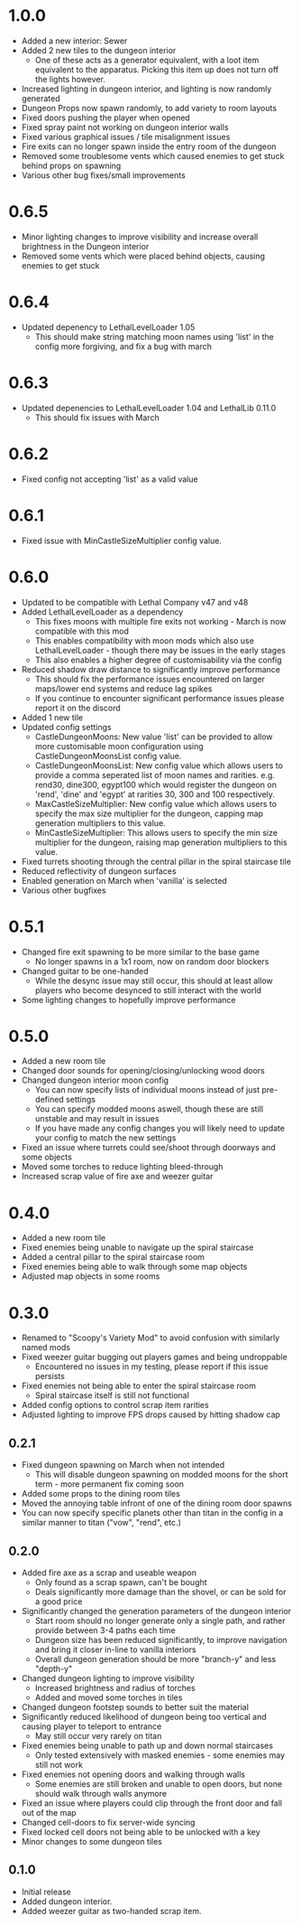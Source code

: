# 1.0.0
- Added a new interior: Sewer
- Added 2 new tiles to the dungeon interior
	- One of these acts as a generator equivalent, with a loot item equivalent to the apparatus. Picking this item up does not turn off the lights however.
- Increased lighting in dungeon interior, and lighting is now randomly generated
- Dungeon Props now spawn randomly, to add variety to room layouts
- Fixed doors pushing the player when opened
- Fixed spray paint not working on dungeon interior walls
- Fixed various graphical issues / tile misalignment issues
- Fire exits can no longer spawn inside the entry room of the dungeon
- Removed some troublesome vents which caused enemies to get stuck behind props on spawning
- Various other bug fixes/small improvements

# 0.6.5 
- Minor lighting changes to improve visibility and increase overall brightness in the Dungeon interior
- Removed some vents which were placed behind objects, causing enemies to get stuck

# 0.6.4
- Updated depenency to LethalLevelLoader 1.05
	- This should make string matching moon names using 'list' in the config more forgiving, and fix a bug with march

# 0.6.3
- Updated depenencies to LethalLevelLoader 1.04 and LethalLib 0.11.0
	- This should fix issues with March

# 0.6.2
- Fixed config not accepting 'list' as a valid value

# 0.6.1
- Fixed issue with MinCastleSizeMultiplier config value.

# 0.6.0
- Updated to be compatible with Lethal Company v47 and v48
- Added LethalLevelLoader as a dependency
	- This fixes moons with multiple fire exits not working - March is now compatible with this mod
	- This enables compatibility with moon mods which also use LethalLevelLoader - though there may be issues in the early stages
	- This also enables a higher degree of customisability via the config
- Reduced shadow draw distance to significantly improve performance
	- This should fix the performance issues encountered on larger maps/lower end systems and reduce lag spikes
	- If you continue to encounter significant performance issues please report it on the discord
- Added 1 new tile
- Updated config settings
	- CastleDungeonMoons: New value 'list' can be provided to allow more customisable moon configuration using CastleDungeonMoonsList config value.
	- CastleDungeonMoonsList: New config value which allows users to provide a comma seperated list of moon names and rarities. e.g. rend30, dine300, egypt100 which would register the dungeon on 'rend', 'dine' and 'egypt' at rarities 30, 300 and 100 respectively.
	- MaxCastleSizeMultiplier: New config value which allows users to specify the max size multiplier for the dungeon, capping map generation multipliers to this value.
	- MinCastleSizeMultiplier: This allows users to specify the min size multiplier for the dungeon, raising map generation multipliers to this value.
- Fixed turrets shooting through the central pillar in the spiral staircase tile
- Reduced reflectivity of dungeon surfaces
- Enabled generation on March when 'vanilla' is selected
- Various other bugfixes

# 0.5.1
- Changed fire exit spawning to be more similar to the base game
	- No longer spawns in a 1x1 room, now on random door blockers
- Changed guitar to be one-handed
	- While the desync issue may still occur, this should at least allow players who become desynced to still interact with the world
- Some lighting changes to hopefully improve performance

# 0.5.0
- Added a new room tile
- Changed door sounds for opening/closing/unlocking wood doors
- Changed dungeon interior moon config
	- You can now specify lists of individual moons instead of just pre-defined settings
	- You can specify modded moons aswell, though these are still unstable and may result in issues
	- If you have made any config changes you will likely need to update your config to match the new settings
- Fixed an issue where turrets could see/shoot through doorways and some objects
- Moved some torches to reduce lighting bleed-through
- Increased scrap value of fire axe and weezer guitar

# 0.4.0
- Added a new room tile
- Fixed enemies being unable to navigate up the spiral staircase
- Added a central pillar to the spiral staircase room
- Fixed enemies being able to walk through some map objects
- Adjusted map objects in some rooms

# 0.3.0
- Renamed to "Scoopy's Variety Mod" to avoid confusion with similarly named mods
- Fixed weezer guitar bugging out players games and being undroppable
	- Encountered no issues in my testing, please report if this issue persists
- Fixed enemies not being able to enter the spiral staircase room
	- Spiral staircase itself is still not functional
- Added config options to control scrap item rarities
- Adjusted lighting to improve FPS drops caused by hitting shadow cap

## 0.2.1
- Fixed dungeon spawning on March when not intended
	- This will disable dungeon spawning on modded moons for the short term - more permanent fix coming soon
- Added some props to the dining room tiles
- Moved the annoying table infront of one of the dining room door spawns 
- You can now specify specific planets other than titan in the config in a similar manner to titan ("vow", "rend", etc.)

## 0.2.0
- Added fire axe as a scrap and useable weapon
	- Only found as a scrap spawn, can't be bought
	- Deals significantly more damage than the shovel, or can be sold for a good price
- Significantly changed the generation parameters of the dungeon interior
	- Start room should no longer generate only a single path, and rather provide between 3-4 paths each time
	- Dungeon size has been reduced significantly, to improve navigation and bring it closer in-line to vanilla interiors
	- Overall dungeon generation should be more "branch-y" and less "depth-y"
- Changed dungeon lighting to improve visibility
	- Increased brightness and radius of torches 
	- Added and moved some torches in tiles
- Changed dungeon footstep sounds to better suit the material
- Significantly reduced likelihood of dungeon being too vertical and causing player to teleport to entrance
	- May still occur very rarely on titan
- Fixed enemies being unable to path up and down normal staircases
	- Only tested extensively with masked enemies - some enemies may still not work
- Fixed enemies not opening doors and walking through walls
	- Some enemies are still broken and unable to open doors, but none should walk through walls anymore
- Fixed an issue where players could clip through the front door and fall out of the map
- Changed cell-doors to fix server-wide syncing
- Fixed locked cell doors not being able to be unlocked with a key
- Minor changes to some dungeon tiles 

## 0.1.0
- Initial release
- Added dungeon interior.
- Added weezer guitar as two-handed scrap item.